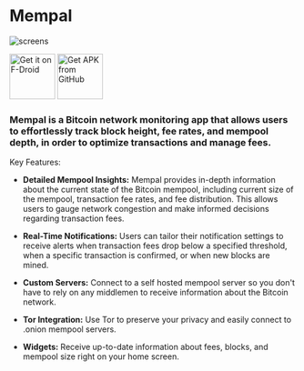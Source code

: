 # Mempal


![screens](https://github.com/user-attachments/assets/db06e32d-9a03-421c-ba9b-0584c00c7dec)

[<img src="https://fdroid.gitlab.io/artwork/badge/get-it-on.png" alt="Get it on F-Droid" height="80">](https://f-droid.org/en/packages/com.example.mempal/)
[<img src="https://user-images.githubusercontent.com/663460/26973090-f8fdc986-4d14-11e7-995a-e7c5e79ed925.png" alt="Get APK from GitHub" height="80">](https://github.com/aeonBTC/Mempal/releases)

### Mempal is a Bitcoin network monitoring app that allows users to effortlessly track block height, fee rates, and mempool depth, in order to optimize transactions and manage fees.

Key Features:

- **Detailed Mempool Insights:** Mempal provides in-depth information about the current state of the Bitcoin mempool, including current size of the mempool, transaction fee rates, and fee distribution. This allows users to gauge network congestion and make informed decisions regarding transaction fees.

* **Real-Time Notifications:** Users can tailor their notification settings to receive alerts when transaction fees drop below a specified threshold, when a specific transaction is confirmed, or when new blocks are mined.

* **Custom Servers:** Connect to a self hosted mempool server so you don't have to rely on any middlemen to receive information about the Bitcoin network.

* **Tor Integration:** Use Tor to preserve your privacy and easily connect to .onion mempool servers. 

* **Widgets:** Receive up-to-date information about fees, blocks, and mempool size right on your home screen.

